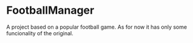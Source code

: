 # FootballManager
A project based on a popular football game. As for now it has only some funcionality of the original.
